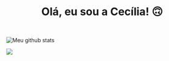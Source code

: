<h1 align="center">Olá, eu sou a Cecília! &#x1F643</h1>
<br />

![Meu github stats](https://github-readme-stats.vercel.app/api?username=cecilia-martins&show_icons=true&theme=buefy&count_private=true)

<!-- [![Readme Card](https://github-readme-stats.vercel.app/api/pin/?username=cecilia-martins&repo=github-readme-stats&show_icons=true&theme=buefy&count_private=true)](https://github.com/cecilia-martins)

[![Top Langs](https://github-readme-stats.vercel.app/api/top-langs/?username=cecilia-martins&layout=compact&show_icons=true&theme=buefy&count_private=true)](https://github.com/cecilia-martins/github-readme-stats) -->

<div>
<a href="(https://github.com/cecilia-martins/github-readme-stats)">
  <img align="center" src="https://github-readme-stats.vercel.app/api/top-langs/?username=cecilia-martins&layout=compact&show_icons=true&theme=buefy&count_private=true" />
</a>
<!-- <a href="https://github.com/cecilia-martins/github-readme-stats">
  <img align="center" src="https://github-readme-stats.vercel.app/api/pin/?username=cecilia-martins&repo=github-readme-stats&show_icons=true&theme=buefy&count_private=true" />
</a> -->
  </div>
<br />
<br />

<!-- ## Tecnologias que uso no meu dia-a-dia -->
